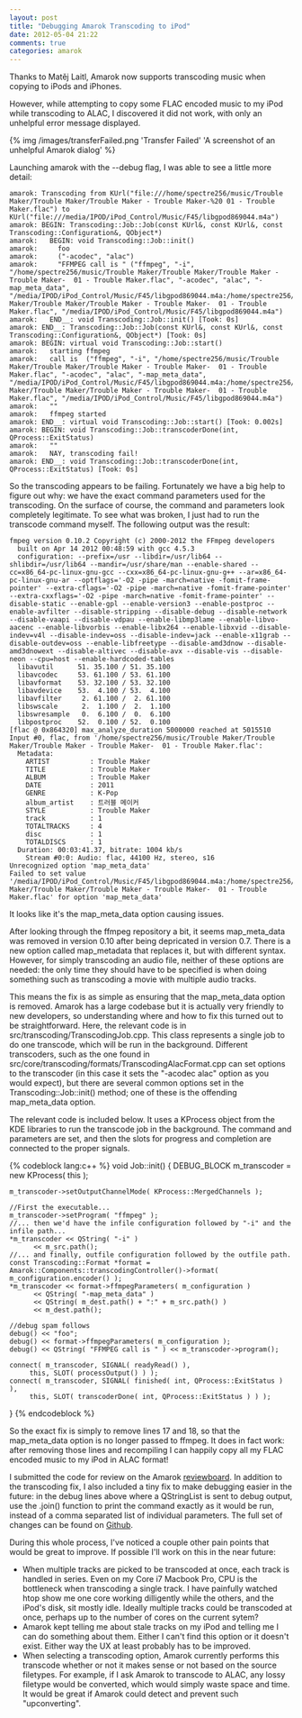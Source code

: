 ```yaml
---
layout: post
title: "Debugging Amarok Transcoding to iPod"
date: 2012-05-04 21:22
comments: true
categories: amarok
---
```

Thanks to Matěj Laitl, Amarok now supports transcoding music when copying to iPods and iPhones.

However, while attempting to copy some FLAC encoded music to my iPod while transcoding to ALAC, I discovered it did not work, with only an unhelpful error message displayed.

{% img /images/transferFailed.png 'Transfer Failed' 'A screenshot of an unhelpful Amarok dialog' %}

Launching amarok with the --debug flag, I was able to see a little more detail:

	amarok: Transcoding from KUrl("file:///home/spectre256/music/Trouble Maker/Trouble Maker/Trouble Maker - Trouble Maker-%20 01 - Trouble Maker.flac") to KUrl("file:///media/IPOD/iPod_Control/Music/F45/libgpod869044.m4a")
	amarok: BEGIN: Transcoding::Job::Job(const KUrl&, const KUrl&, const Transcoding::Configuration&, QObject*)
	amarok:   BEGIN: void Transcoding::Job::init()
	amarok:     foo
	amarok:     ("-acodec", "alac")
	amarok:     "FFMPEG call is " ("ffmpeg", "-i", "/home/spectre256/music/Trouble Maker/Trouble Maker/Trouble Maker - Trouble Maker-  01 - Trouble Maker.flac", "-acodec", "alac", "-map_meta_data", "/media/IPOD/iPod_Control/Music/F45/libgpod869044.m4a:/home/spectre256/music/Trouble Maker/Trouble Maker/Trouble Maker - Trouble Maker-  01 - Trouble Maker.flac", "/media/IPOD/iPod_Control/Music/F45/libgpod869044.m4a")
	amarok:   END__: void Transcoding::Job::init() [Took: 0s]
	amarok: END__: Transcoding::Job::Job(const KUrl&, const KUrl&, const Transcoding::Configuration&, QObject*) [Took: 0s]
	amarok: BEGIN: virtual void Transcoding::Job::start()
	amarok:   starting ffmpeg
	amarok:   call is  ("ffmpeg", "-i", "/home/spectre256/music/Trouble Maker/Trouble Maker/Trouble Maker - Trouble Maker-  01 - Trouble Maker.flac", "-acodec", "alac", "-map_meta_data", "/media/IPOD/iPod_Control/Music/F45/libgpod869044.m4a:/home/spectre256/music/Trouble Maker/Trouble Maker/Trouble Maker - Trouble Maker-  01 - Trouble Maker.flac", "/media/IPOD/iPod_Control/Music/F45/libgpod869044.m4a")
	amarok:   ""
	amarok:   ffmpeg started
	amarok: END__: virtual void Transcoding::Job::start() [Took: 0.002s]
	amarok: BEGIN: void Transcoding::Job::transcoderDone(int, QProcess::ExitStatus)
	amarok:   ""
	amarok:   NAY, transcoding fail!
	amarok: END__: void Transcoding::Job::transcoderDone(int, QProcess::ExitStatus) [Took: 0s]

So the transcoding appears to be failing. Fortunately we have a big help to figure out why: we have the exact command parameters used for the transcoding.
On the surface of course, the command and parameters look completely legitimate.
To see what was broken, I just had to run the transcode command myself. The following output was the result:

	fmpeg version 0.10.2 Copyright (c) 2000-2012 the FFmpeg developers
	  built on Apr 14 2012 00:48:59 with gcc 4.5.3
	  configuration: --prefix=/usr --libdir=/usr/lib64 --shlibdir=/usr/lib64 --mandir=/usr/share/man --enable-shared --cc=x86_64-pc-linux-gnu-gcc --cxx=x86_64-pc-linux-gnu-g++ --ar=x86_64-pc-linux-gnu-ar --optflags='-O2 -pipe -march=native -fomit-frame-pointer' --extra-cflags='-O2 -pipe -march=native -fomit-frame-pointer' --extra-cxxflags='-O2 -pipe -march=native -fomit-frame-pointer' --disable-static --enable-gpl --enable-version3 --enable-postproc --enable-avfilter --disable-stripping --disable-debug --disable-network --disable-vaapi --disable-vdpau --enable-libmp3lame --enable-libvo-aacenc --enable-libvorbis --enable-libx264 --enable-libxvid --disable-indev=v4l --disable-indev=oss --disable-indev=jack --enable-x11grab --disable-outdev=oss --enable-libfreetype --disable-amd3dnow --disable-amd3dnowext --disable-altivec --disable-avx --disable-vis --disable-neon --cpu=host --enable-hardcoded-tables
	  libavutil      51. 35.100 / 51. 35.100
	  libavcodec     53. 61.100 / 53. 61.100
	  libavformat    53. 32.100 / 53. 32.100
	  libavdevice    53.  4.100 / 53.  4.100
	  libavfilter     2. 61.100 /  2. 61.100
	  libswscale      2.  1.100 /  2.  1.100
	  libswresample   0.  6.100 /  0.  6.100
	  libpostproc    52.  0.100 / 52.  0.100
	[flac @ 0x864320] max_analyze_duration 5000000 reached at 5015510
	Input #0, flac, from '/home/spectre256/music/Trouble Maker/Trouble Maker/Trouble Maker - Trouble Maker-  01 - Trouble Maker.flac':
	  Metadata:
	    ARTIST          : Trouble Maker
	    TITLE           : Trouble Maker
	    ALBUM           : Trouble Maker
	    DATE            : 2011
	    GENRE           : K-Pop
	    album_artist    : 트러블 메이커
	    STYLE           : Trouble Maker
	    track           : 1
	    TOTALTRACKS     : 4
	    disc            : 1
	    TOTALDISCS      : 1
	  Duration: 00:03:41.37, bitrate: 1004 kb/s
	    Stream #0:0: Audio: flac, 44100 Hz, stereo, s16
	Unrecognized option 'map_meta_data'
	Failed to set value '/media/IPOD/iPod_Control/Music/F45/libgpod869044.m4a:/home/spectre256/music/Trouble Maker/Trouble Maker/Trouble Maker - Trouble Maker-  01 - Trouble Maker.flac' for option 'map_meta_data'

It looks like it's the map\_meta\_data option causing issues.

After looking through the ffmpeg repository a bit, it seems map\_meta\_data was removed in version 0.10 after being depricated in version 0.7.
There is a new option called map\_metadata that replaces it, but with different syntax.
However, for simply transcoding an audio file, neither of these options are needed:
the only time they should have to be specified is when doing something such as transcoding a movie with multiple audio tracks.

This means the fix is as simple as ensuring that the map\_meta\_data option is removed. Amarok has a large codebase but it is actually very friendly to new developers, so understanding where and how to fix this turned out to be straightforward. Here, the relevant code is in src/transcoding/TranscodingJob.cpp.
This class represents a single job to do one transcode, which will be run in the background.
Different transcoders, such as the one found in src/core/transcoding/formats/TranscodingAlacFormat.cpp can set options to the transcoder (in this case it sets the "-acodec alac" option as you would expect), but there are several common options set in the Transcoding::Job::init() method; one of these is the offending map\_meta\_data option.

The relevant code is included below. It uses a KProcess object from the KDE libraries to run the transcode job in the background.
The command and parameters are set, and then the slots for progress and completion are connected to the proper signals.

{% codeblock lang:c++ %}
void
Job::init()
{
    DEBUG_BLOCK
    m_transcoder = new KProcess( this );

    m_transcoder->setOutputChannelMode( KProcess::MergedChannels );

    //First the executable...
    m_transcoder->setProgram( "ffmpeg" );
    //... then we'd have the infile configuration followed by "-i" and the infile path...
    *m_transcoder << QString( "-i" )
		  << m_src.path();
    //... and finally, outfile configuration followed by the outfile path.
    const Transcoding::Format *format = Amarok::Components::transcodingController()->format( m_configuration.encoder() );
    *m_transcoder << format->ffmpegParameters( m_configuration )
		  << QString( "-map_meta_data" )
		  << QString( m_dest.path() + ":" + m_src.path() )
		  << m_dest.path();

    //debug spam follows
    debug() << "foo";
    debug() << format->ffmpegParameters( m_configuration );
    debug() << QString( "FFMPEG call is " ) << m_transcoder->program();

    connect( m_transcoder, SIGNAL( readyRead() ),
	     this, SLOT( processOutput() ) );
    connect( m_transcoder, SIGNAL( finished( int, QProcess::ExitStatus ) ),
	     this, SLOT( transcoderDone( int, QProcess::ExitStatus ) ) );
}
{% endcodeblock %}

So the exact fix is simply to remove lines 17 and 18, so that the map\_meta\_data option is no longer passed to ffmpeg.
It does in fact work: after removing those lines and recompiling I can happily copy all my FLAC encoded music to my iPod in ALAC format!

I submitted the code for review on the Amarok [reviewboard](https://git.reviewboard.kde.org/r/104839/).
In addition to the transcoding fix, I also included a tiny fix to make debugging easier in the future: in the debug lines above where a QStringList is sent to debug output, use the .join() function to print the command exactly as it would be run, instead of a comma separated list of individual parameters.
The full set of changes can be found on [Github](https://github.com/orangejulius/amarok/tree/fixTranscode).

During this whole process, I've noticed a couple other pain points that would be great to improve. If possible I'll work on this in the near future:

* When multiple tracks are picked to be transcoded at once, each track is handled in series. Even on my Core i7 Macbook Pro, CPU is the bottleneck when transcoding a single track. I have painfully watched htop show me one core working dilligently while the others, and the iPod's disk, sit mostly idle. Ideally multiple tracks could be transcoded at once, perhaps up to the number of cores on the current sytem?
* Amarok kept telling me about stale tracks on my iPod and telling me I can do something about them. Either I can't find this option or it doesn't exist. Either way the UX at least probably has to be improved.
* When selecting a transcoding option, Amarok currently performs this transcode whether or not it makes sense or not based on the source filetypes. For example, if I ask Amarok to transcode to ALAC, any lossy filetype would be converted, which would simply waste space and time. It would be great if Amarok could detect and prevent such "upconverting".
